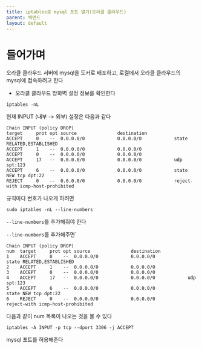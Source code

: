 ```yaml
---
title: iptables로 mysql 포트 열기(오라클 클라우드)
parent: 백엔드
layout: default
---
```


# 들어가며

오라클 클라우드 서버에 mysql을 도커로 배포하고, 로컬에서 오라클 클라우드의 mysql에 접속하려고 한다


- 오라클 클라우드 방화벽 설정 정보를 확인한다

```shell
iptables -nL
```
현재 INPUT (내부 -> 외부) 설정은 다음과 같다

```shell
Chain INPUT (policy DROP)
target     prot opt source               destination
ACCEPT     0    --  0.0.0.0/0            0.0.0.0/0            state RELATED,ESTABLISHED
ACCEPT     1    --  0.0.0.0/0            0.0.0.0/0
ACCEPT     0    --  0.0.0.0/0            0.0.0.0/0
ACCEPT     17   --  0.0.0.0/0            0.0.0.0/0            udp spt:123
ACCEPT     6    --  0.0.0.0/0            0.0.0.0/0            state NEW tcp dpt:22
REJECT     0    --  0.0.0.0/0            0.0.0.0/0            reject-with icmp-host-prohibited
```

규칙마다 번호가 나오게 하려면

```shell
sudo iptables -nL --line-numbers
```

`--line-numbers`를 추가해줘야 한다

`--line-numbers`를 추가해주면`

```shell
Chain INPUT (policy DROP)
num  target     prot opt source               destination
1    ACCEPT     0    --  0.0.0.0/0            0.0.0.0/0            state RELATED,ESTABLISHED
2    ACCEPT     1    --  0.0.0.0/0            0.0.0.0/0
3    ACCEPT     0    --  0.0.0.0/0            0.0.0.0/0
4    ACCEPT     17   --  0.0.0.0/0            0.0.0.0/0            udp spt:123
5    ACCEPT     6    --  0.0.0.0/0            0.0.0.0/0            state NEW tcp dpt:22
6    REJECT     0    --  0.0.0.0/0            0.0.0.0/0            reject-with icmp-host-prohibited
```

다음과 같이 num 목록이 나오는 것을 볼 수 있다

```shell
iptables -A INPUT -p tcp --dport 3306 -j ACCEPT
```

mysql 포트를 허용해준다

